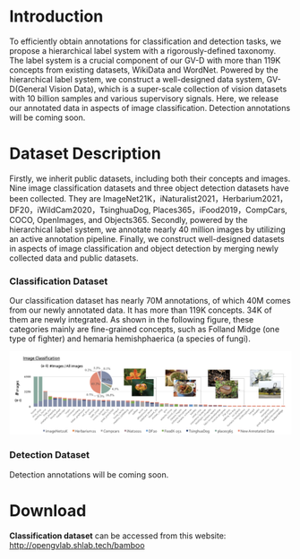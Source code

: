 # Introduction

To efficiently obtain annotations for classification and detection tasks, we propose a hierarchical label system with a rigorously-defined taxonomy. The label system is a crucial component of our GV-D with more than 119K concepts from existing datasets, WikiData and WordNet. Powered by the hierarchical label system, we construct a well-designed data system, GV-D(General Vision Data), which is  a super-scale collection of vision datasets with 10 billion samples and various supervisory signals. Here, we release our annotated data in aspects of image classification. Detection annotations will be coming soon.



# Dataset Description

Firstly, we inherit public datasets, including both their concepts and images. Nine image classification datasets and three object detection datasets have been collected. They are ImageNet21K，iNaturalist2021，Herbarium2021，DF20，iWildCam2020，TsinghuaDog, Places365，iFood2019，CompCars, COCO, OpenImages, and Objects365. Secondly, powered by the hierarchical label system, we annotate nearly 40 million images by utilizing an active annotation pipeline. Finally, we construct well-designed datasets in aspects of image classification and object detection by merging newly collected data and public datasets. 

### Classification Dataset

Our classification dataset has nearly 70M annotations, of which 40M comes from our newly annotated data. It has more than 119K concepts. 34K of them are newly integrated. As shown in the following figure, these categories mainly are fine-grained concepts, such as Folland Midge (one type of fighter) and hemaria hemishphaerica (a species of fungi). 

<img src="assets/images/dataset-chart.png" alt="drawing"/>

### Detection Dataset

Detection annotations will be coming soon.



# Download

**Classification dataset** can be accessed from this website: http://opengvlab.shlab.tech/bamboo

